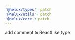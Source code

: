 ```yaml
---
'@helux/types': patch
'@helux/utils': patch
'@helux/core': patch
---
```


add comment to ReactLike type
